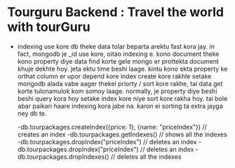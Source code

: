 # Tourguru Backend : Travel the world with tourGuru

- indexing use kore db theke data tolar beparta arektu fast kora jay. in fact, mongodb je \_id use kore, oitao indexing e. kono document theke kono property diye data find korte gele mongo er prottekta document khuje dekhte hoy. jeta ektu time beshi laage. kintu kono ekta property ke orthat column er upor depend kore index create kore rakhle setake mongodb alada vabe aager thekei priorty / sort kore rakhe, tai data get korte tulonamulok kom somoy laage. normally, je property diye beshi beshi query kora hoy setake index kore niye sort kore rakha hoy. tai bole abar paikari haare indexing kora jabe na. karon ei sorting ta extra jayga ney db te.

  -db.tourpackages.createIndex({price: 1}, {name: "priceIndex"}) // creates an index
  -db.tourpackages.getIndexes() // shows all the indexes
  -db.tourpackages.dropIndex("priceIndex") // deletes an index
  -db.tourpackages.dropIndex("priceIndex") // deletes an index
  -db.tourpackages.dropIndexes() // deletes all the indexes
